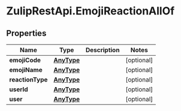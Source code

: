 # ZulipRestApi.EmojiReactionAllOf

## Properties

Name | Type | Description | Notes
------------ | ------------- | ------------- | -------------
**emojiCode** | [**AnyType**](.md) |  | [optional] 
**emojiName** | [**AnyType**](.md) |  | [optional] 
**reactionType** | [**AnyType**](.md) |  | [optional] 
**userId** | [**AnyType**](.md) |  | [optional] 
**user** | [**AnyType**](.md) |  | [optional] 


